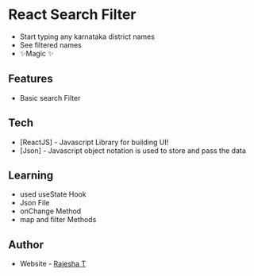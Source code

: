 # React Search Filter
- Start typing any karnataka district names
- See filtered names
- ✨Magic ✨

## Features
- Basic search Filter

## Tech
- [ReactJS] - Javascript Library for building UI!
- [Json] - Javascript object notation is used to store and pass the data

## Learning
- used useState Hook
- Json File
- onChange Method
- map and filter Methods

## Author
- Website - [Rajesha T](https://rajesha.netlify.app/)
